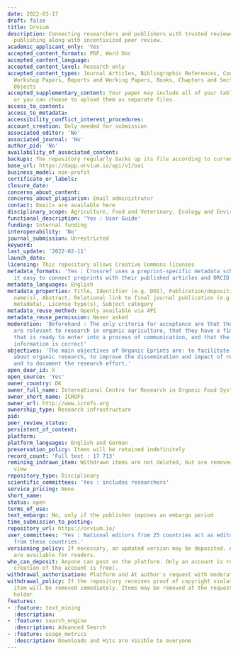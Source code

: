 ```yaml
---
date: 2022-03-17
draft: false
title: Orvium
description: Connecting researchers and publishers with trusted reviewers to accelerate
  publishing along with incentivized peer review.
academic_applicant_only: 'Yes'
accepted_content_formats: PDF, Word Doc
accepted_content_language:
accepted_content_level: Research only
accepted_content_types: Journal Articles, Bibliographic References, Conference and
  Workshop Papers, Reports and Working Papers, Books, Chapters and Sections, Learning
  Objects
accepted_supplementary_content: Your paper may include all of your tables and figures,
  or you can choose to upload them as separate files.
access_to_content:
access_to_metadata:
accessibility_conflict_interest_procedures:
account_creation: Only needed for submission
associated_editor: 'No'
associated_journal: 'No'
author_pid: 'No'
availability_of_associated_content:
backups: The repository regularly backs up its file according to current best practices
base_url: https://dapp.orvium.io/api/v1/oai
business_model: non-profit
certificate_or_labels:
closure_date:
concerns_about_content:
concerns_about_plagiarism: Email administrator
contact: Emails are available here
disciplinary_scope: Agriculture, Food and Veterinary, Ecology and Environment
functional_description: 'Yes : User Guide'
funding: Internal funding
interoperability: 'No'
journal_submission: Unrestricted
keyword:
last_update: '2022-02-11'
launch_date:
licensing: This repository allows Creative Commons licenses
metadata_formats: 'Yes : Crossref uses a preprint-specific metadata schema that makes
  it easy to connect preprints with their published articles and ORCID profiles'
metadata_languages: English
metadata_properties: Title, Identifier (e.g. DOI), Publication/deposition date, Author
  name(s), Abstract, Relational link to final journal publication (e.g. in crossref
  metadata), License type(s), Subject category
metadata_reuse_method: Openly available via API
metadata_reuse_permission: Never asked
moderation: 'Beforehand : The only criteria for acceptance are that the documents
  are relevant to research in organic agriculture, that they have a finished form
  that is ready to enter into a process of communication, and that the required metadata
  information is correct'
objectives: 'The main objectives of Organic Eprints are: to facilitate the communication
  about organic research, to improve the dissemination and impact of research findings,
  and to document the research effort.'
open_doar_id: X
open_source: 'Yes'
owner_country: DK
owner_full_name: International Centre for Research in Organic Food Systems
owner_short_name: ICROFS
owner_url: http://www.icrofs.org
ownership_type: Research infrastructure
pid:
peer_review_status:
persistent_of_content:
platform:
platform_languages: English and German
preservation_policy: Items will be retained indefinitely
record_count: 'Full text : 17 713'
remining_indrawn_item: Withdrawn items are not deleted, but are removed from public
  view
repository_type: Disciplinary
scientific_committees: 'Yes : includes researchers'
service_pricing: None
short_name:
status: open
terms_of_use:
text_embargo: No, only if the publisher imposes an embargo period
time_submission_to_posting:
repository_url: https://orvium.io/
user_committees: 'Yes : National editors from 25 countries act as editors for entries
  from these countries.'
versioning_policy: If necessary, an updated version may be deposited. All version
  are available for readers.
who_can_deposit: Anyone can post on the platform. Only an account is required ( The
  creation of the account is free).
withdrawal_authorisation: Platform and At author's request with moderator approval
withdrawal_policy: If the repository receives proof of copyright violation, the relevant
  item will be removed immediately. Items may be removed at the request of the author/copyright
  holder
features:
- :feature: text_mining
  :description:
- :feature: search_engine
  :description: Advanced Search
- :feature: usage_metrics
  :description: Downloads and Hits are visible to everyone
---
```



